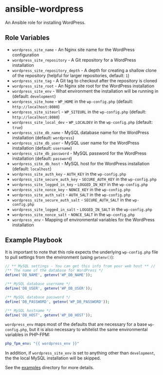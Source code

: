 # ansible-wordpress

An Ansible role for installing WordPress.

## Role Variables

- `wordpress_site_name` - An Nginx site name for the WordPress configuration
- `wordpress_site_repository` - A Git repository for a WordPress installation
- `wordpress_site_repository_depth` - A depth for creating a shallow clone of the repository (helpful for larger repositories, default: `1`)
- `wordpress_site_tag` - A Git tag to checkout after the repository is cloned
- `wordpress_site_root` - An Nginx site root for the WordPress installation
- `wordpress_site_env` - What environment the installation will be running in (default: `development`)
- `wordpress_site_home` - `WP_HOME` in the `wp-config.php` (default: `http://localhost:8080`)
- `wordpress_site_siteurl` - `WP_SITEURL` in the `wp-config.php` (default: `http://localhost:8080`)
- `wordpress_site_local_dev` - `WP_LOCALDEV` in the `wp-config.php` (default: `true`)
- `wordpress_site_db_name` - MySQL database name for the WordPress installation (default: `wordpress`)
- `wordpress_site_db_user` - MySQL user name for the WordPress installation (default: `username`)
- `wordpress_site_db_password` - MySQL password for the WordPress installation (default: `password`)
- `wordpress_site_db_host` - MySQL host for the WordPress installation (default: `localhost`)
- `wordpress_site_auth_key` - `AUTH_KEY` in the `wp-config.php`
- `wordpress_site_secure_auth_key` - `SECURE_AUTH_KEY` in the `wp-config.php`
- `wordpress_site_logged_in_key` - `LOGGED_IN_KEY` in the `wp-config.php`
- `wordpress_site_nonce_key` - `NONCE_KEY` in the `wp-config.php`
- `wordpress_site_auth_salt` - `AUTH_SALT` in the `wp-config.php`
- `wordpress_site_secure_auth_salt` - `SECURE_AUTH_SALT` in the `wp-config.php`
- `wordpress_site_logged_in_salt` - `LOGGED_IN_SALT` in the `wp-config.php`
- `wordpress_site_nonce_salt` - `NONCE_SALT` in the `wp-config.php`
- `wordpress_env` - Mapping of environmental variables for the WordPress installation

## Example Playbook

It is important to note that this role expects the underlying `wp-config.php` file to pull settings from the environment (using `getenv()`):

```php
// ** MySQL settings - You can get this info from your web host ** //
/** The name of the database for WordPress */
define('DB_NAME', getenv('WP_DB_NAME'));

/** MySQL database username */
define('DB_USER', getenv('WP_DB_USER'));

/** MySQL database password */
define('DB_PASSWORD', getenv('WP_DB_PASSWORD'));

/** MySQL hostname */
define('DB_HOST', getenv('WP_DB_HOST'));
```

`wordpress_env` maps most of the defaults that are necessary for a base `wp-config.php`, but it is also necessary to whitelist the same environmental variables in PHP-FPM:

```yaml
php_fpm_env: "{{ wordpress_env }}"
```

In addition, if `wordpress_site_env` is set to anything other than `development`, the the local MySQL installation will be skipped.

See the [examples](./examples/) directory for more details.
